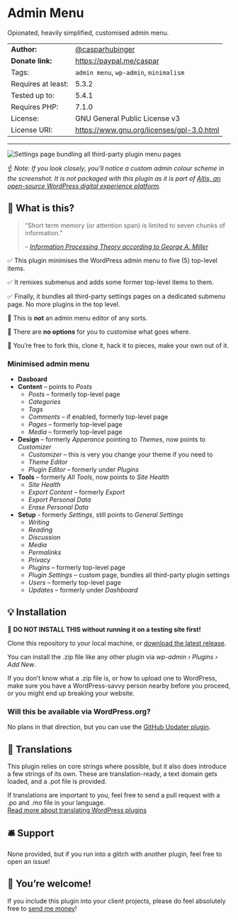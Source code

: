 # Admin Menu

Opionated, heavily simplified, customised admin menu.


|                    |                                                         |
|--------------------|---------------------------------------------------------|
| **Author:**        | [@casparhubinger](https://github.com/casparhubinger/)   |
| **Donate link:**   | https://paypal.me/caspar                                |
| Tags:              | `admin menu`, `wp-admin`, `minimalism`                  |
| Requires at least: | 5.3.2                                                   |
| Tested up to:      | 5.4.1                                                   |
| Requires PHP:      | 7.1.0                                                   |
| License:           | GNU General Public License v3                           |
| License URI:       | https://www.gnu.org/licenses/gpl-3.0.html               |

---

![Settings page bundling all third-party plugin menu pages](/docs/screenshot.png)

☝️ _Note: If you look closely, you’ll notice a custom admin colour scheme in the screenshot. It is not packaged with this plugin as it is part of [Altis, an open-source WordPress digital experience platform](https://www.altis-dxp.com/docs/)._

## 🥁 What is this?

<blockquote><p>“Short term memory (or attention span) is limited to seven chunks of information.”</p><cite>– <a href="https://www.instructionaldesign.org/theories/information-processing/">Information Processing Theory according to George A. Miller</a></cite></blockquote>

✅ This plugin minimises the WordPress admin menu to five (5) top-level items.

✅ It remixes submenus and adds some former top-level items to them.

✅ Finally, it bundles all third-party settings pages on a dedicated submenu page. No more plugins in the top level.

🚫 This is **not** an admin menu editor of any sorts.

🚫 There are **no options** for you to customise what goes where.

🎳 You’re free to fork this, clone it, hack it to pieces, make your own out of it.

### Minimised admin menu

- **Dasboard**
- **Content** – points to _Posts_
   - _Posts_ – formerly top-level page
   - _Categories_
   - _Tags_
   - _Comments_ – if enabled, formerly top-level page
   - _Pages_ – formerly top-level page
   - _Media_ – formerly top-level page
- **Design** – formerly _Apperance_ pointing to _Themes_, now points to _Customizer_
   - _Customizer_ – this is very you change your theme if you need to
   - _Theme Editor_
   - _Plugin Editor_ – formerly under _Plugins_
- **Tools** – formerly _All Tools_, now points to _Site Health_
   - _Site Health_
   - _Export Content_ – formerly _Export_
   - _Export Personal Data_
   - _Erase Personal Data_
- **Setup** - formerly _Settings_, still points to _General Settings_
   - _Writing_
   - _Reading_
   - _Discussion_
   - _Media_
   - _Permalinks_
   - _Privacy_
   - _Plugins_ – formerly top-level page
   - _Plugin Settings_ – custom page, bundles all third-party plugin settings
   - _Users_ – formerly top-level page
   - _Updates_ – formerly under _Dashboard_

## 💡 Installation

🚫 **DO NOT INSTALL THIS without running it on a testing site first!**

Clone this repository to your local machine, or [download the latest release](https://github.com/casparhubinger/glck-admin-menu/releases/latest).

You can install the .zip file like any other plugin via _wp-admin › Plugins › Add New_.

If you don’t know what a .zip file is, or how to upload one to WordPress, make sure you have a WordPress-savvy person nearby before you proceed, or you might end up breaking your website.

###  Will this be available via WordPress.org?

No plans in that direction, but you can use the [GitHub Updater plugin](https://github.com/afragen/github-updater/).

## 🌈 Translations

This plugin relies on core strings where possible, but it also does introduce a few strings of its own. These are translation-ready, a text domain gets loaded, and a .pot file is provided.

If translations are important to you, feel free to send a pull request with a .po and .mo file in your language.<br>
[Read more about translating WordPress plugins](https://developer.wordpress.org/apis/handbook/internationalization/localization/)

## 🛎 Support

None provided, but if you run into a glitch with another plugin, feel free to open an issue!

## 💸 You’re welcome!

If you include this plugin into your client projects, please do feel absolutely free to [send me money](https://paypal.me/caspar)!
